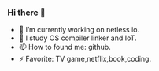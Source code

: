 ### Hi there 👋

- 🔭 I’m currently working on netless io.
- 🤔 I study OS compiler linker and IoT.
- 📫 How to found me: github.
- ⚡ Favorite: TV game,netflix,book,coding.
